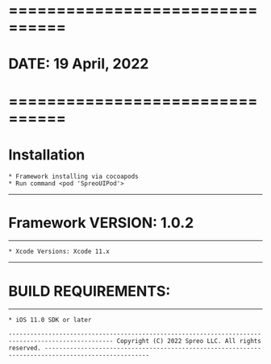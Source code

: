 
# ================================ #
#  DATE: 19 April, 2022   
# ================================ #

# Installation
	* Framework installing via cocoapods
    * Run command <pod 'SpreoUIPod'>

---------------------------------------------------------------------------------------------------------
# Framework VERSION: 1.0.2
____________________________________

    * Xcode Versions: Xcode 11.x

---------------------------------------------------------------------------------------------------------
# BUILD REQUIREMENTS:
____________________________________

    * iOS 11.0 SDK or later

`---------------------------------------------------------------------------------------------------
    Copyright (C) 2022 Spreo LLC. All rights reserved.
 ---------------------------------------------------------------------------------------------------`
